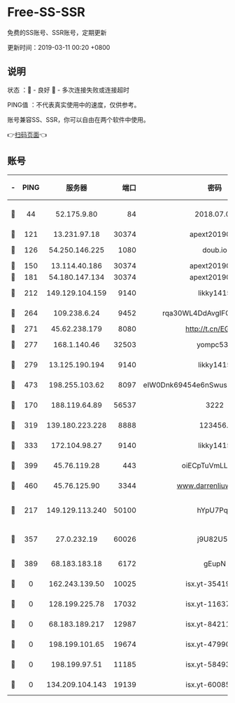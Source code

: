 # Free-SS-SSR

免费的SS账号、SSR账号，定期更新

更新时间：2019-03-11 00:20 +0800

## 说明

状态     ：🙂 - 良好 🙁 - 多次连接失败或连接超时

PING值   ：不代表真实使用中的速度，仅供参考。

账号兼容SS、SSR，你可以自由在两个软件中使用。

👉[扫码页面](https://liesauer.github.io/Free-SS-SSR/)👈

## 账号

|-|PING|服务器|端口|密码|加密方式|区域|
|:----:|:----:|:-----:|-----:|:----:|:----:|:----:|
|🙂|44|52.175.9.80|84|2018.07.07|chacha20-ietf-poly1305|HK|
|🙂|121|13.231.97.18|30374|apext2019006|chacha20|JP|
|🙂|126|54.250.146.225|1080|doub.io|aes-256-cfb|JP|
|🙂|150|13.114.40.186|30374|apext2019006|chacha20|JP|
|🙂|181|54.180.147.134|30374|apext2019006|chacha20|KR|
|🙂|212|149.129.104.159|9140|likky1415|aes-256-cfb|HK|
|🙂|264|109.238.6.24|9452|rqa30WL4DdAvgIFG6Fs3znzTa|aes-256-cfb|FR|
|🙂|271|45.62.238.179|8080|http://t.cn/EGJIyrl|rc4-md5|CA|
|🙂|277|168.1.140.46|32503|yompc535|aes-256-cfb|AU|
|🙂|279|13.125.190.194|9140|likky1415|aes-256-cfb|KR|
|🙂|473|198.255.103.62|8097|eIW0Dnk69454e6nSwuspv9DmS201tQ0D|aes-256-cfb|US|
|🙂|170|188.119.64.89|56537|3222|aes-256-cfb|RU|
|🙂|319|139.180.223.228|8888|123456..|aes-256-cfb|JP|
|🙂|333|172.104.98.27|9140|likky1415|aes-256-cfb|JP|
|🙂|399|45.76.119.28|443|oiECpTuVmLLxk4Ts|aes-256-cfb|AU|
|🙂|460|45.76.125.90|3344|www.darrenliuwei.com|aes-256-cfb|AU|
|🙁|217|149.129.113.240|50100|hYpU7PqP|chacha20-ietf-poly1305|CN|
|🙁|357|27.0.232.19|60026|j9U82U53|xchacha20-ietf-poly1305|HK|
|🙁|389|68.183.183.18|6172|gEupN|aes-256-cfb|SG|
|🙁|0|162.243.139.50|10025|isx.yt-35419673|aes-256-cfb|US|
|🙁|0|128.199.225.78|17032|isx.yt-11637665|aes-256-cfb|SG|
|🙁|0|68.183.189.217|12987|isx.yt-84211383|aes-256-cfb|SG|
|🙁|0|198.199.101.65|19674|isx.yt-47990500|aes-256-cfb|US|
|🙁|0|198.199.97.51|11185|isx.yt-58493850|aes-256-cfb|US|
|🙁|0|134.209.104.143|19139|isx.yt-60085477|aes-256-cfb|SG|
